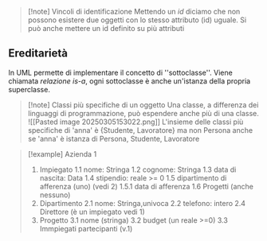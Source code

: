 >[!note] Vincoli di identificazione
>Mettendo un *id* diciamo che non possono esistere due oggetti con lo stesso attributo (id) uguale. Si può anche mettere un id definito su più attributi

## Ereditarietà
In UML permette di implementare il concetto di ''sottoclasse''. Viene chiamata *relazione is-a*, ogni sottoclasse è anche un'istanza della propria superclasse. 
>[!note] Classi più specifiche di un oggetto
>Una classe, a differenza dei linguaggi di programmazione, può espendere anche più di una classe. ![[Pasted image 20250305153022.png]] 
>L'insieme delle classi più specifiche di 'anna' è {Studente, Lavoratore} ma non Persona anche se 'anna' è istanza di Persona, Studente, Lavoratore

>[!example] Azienda 1
>1) Impiegato
>	1.1 nome: Stringa
>	1.2 cognome: Stringa
>	1.3 data di nascita: Data
>	1.4 stipendio: reale >= 0
>	1.5 dipartimento di afferenza (uno)  (vedi 2)
>		1.5.1 data di afferenza
>	1.6 Progetti (anche nessuno)
>2) Dipartimento
>	2.1 nome: Stringa,univoca
>	2.2 telefono: intero
>	2.4 Direttore (è un impiegato vedi 1)
>3) Progetto
>	3.1 nome (stringa)
>	3.2 budget (un reale >=0)
>	3.3 Immpiegati partecipanti (v.1)


